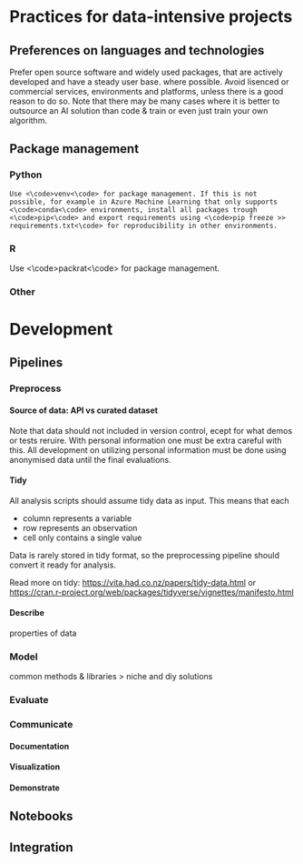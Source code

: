 # Practices for data-intensive projects

## Preferences on languages and technologies
Prefer open source software and widely used packages, that are actively developed and have a steady user base. where possible. Avoid lisenced or commercial services, environments and platforms, unless there is a good reason to do so. Note that there may be many cases where it is better to outsource an AI solution than code & train or even just train your own algorithm. 

## Package management

### Python
    Use <\code>venv<\code> for package management. If this is not possible, for example in Azure Machine Learning that only supports <\code>conda<\code> environments, install all packages trough <\code>pip<\code> and export requirements using <\code>pip freeze >> requirements.txt<\code> for reproducibility in other environments.

### R
 Use <\code>packrat<\code> for package management.

### Other

# Development
## Pipelines

### Preprocess
#### Source of data: API vs curated dataset
  Note that data should not included in version control, ecept for what demos or tests reruire. With personal information one must be extra careful with this. 
  All development on utilizing personal information must be done using anonymised data until the final evaluations.
#### Tidy
All analysis scripts should assume tidy data as input.
This means that each
- column represents a variable
- row represents an observation
- cell only contains a single value

Data is rarely stored in tidy format, so the preprocessing pipeline should convert it ready for analysis.

Read more on tidy: https://vita.had.co.nz/papers/tidy-data.html or https://cran.r-project.org/web/packages/tidyverse/vignettes/manifesto.html

#### Describe
properties of data
### Model
common methods & libraries > niche and diy solutions
### Evaluate


### Communicate
#### Documentation
#### Visualization
#### Demonstrate

## Notebooks

## Integration

